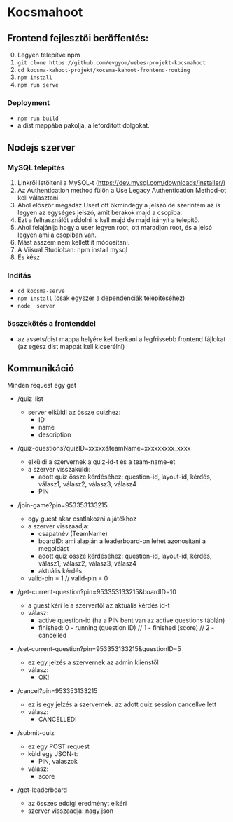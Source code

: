 # Kocsmahoot

## Frontend fejlesztői beröffentés:

0. Legyen telepítve npm
1. `git clone https://github.com/evgyom/webes-projekt-kocsmahoot`
2. `cd kocsma-kahoot-projekt/kocsma-kahoot-frontend-routing`
3. `npm install`
4. `npm run serve`

### Deployment

* `npm run build`
* a dist mappába pakolja, a lefordított dolgokat.

## Nodejs szerver

### MySQL telepítés
1. Linkről letölteni a MySQL-t (https://dev.mysql.com/downloads/installer/)
2. Az Authentication method fülön a Use Legacy Authentication Method-ot kell választani.
3. Ahol először megadsz Usert ott ökmindegy a jelszó de szerintem az is legyen az egységes jelszó, amit berakok majd a csopiba.
4. Ezt a felhasználót addolni is kell majd de majd irányít a telepítő.
5. Ahol felajánlja hogy a user legyen root, ott maradjon root, és a jelsó legyen ami a csopiban van.
6. Mást asszem nem kellett it módosítani.
7. A Viisual Studioban: npm install mysql
8. És kész

### Indítás
* `cd kocsma-serve`
* `npm install` (csak egyszer a dependenciák telepítéséhez)
* `node  server`

### összekötés a frontenddel
* az assets/dist mappa helyére kell berkani a legfrissebb frontend fájlokat (az egész dist mappát kell kicserélni)


## Kommunikáció
Minden request egy get

* /quiz-list 
    * server elküldi az össze quizhez:
        * ID
        * name
        * description

* /quiz-questions?quizID=xxxxx&teamName=xxxxxxxxx_xxxx
    * elküldi a szervernek a quiz-id-t és a team-name-et
    * a szerver visszaküldi:
        * adott quiz össze kérdéséhez: question-id, layout-id, kérdés, válasz1, válasz2, válasz3, válasz4
        * PIN

* /join-game?pin=953353133215
    * egy guest akar csatlakozni a játékhoz
    * a szerver visszaadja:
        * csapatnév (TeamName)
        * boardID: ami alapján a leaderboard-on lehet azonosítani a megoldást
        * adott quiz össze kérdéséhez: question-id, layout-id, kérdés, válasz1, válasz2, válasz3, válasz4
        * aktuális kérdés
    * valid-pin = 1 // valid-pin = 0

* /get-current-question?pin=953353133215&boardID=10
    * a guest kéri le a szervertől az aktuális kérdés id-t
    * válasz:
        * active question-id (ha a PIN bent van az active questions táblán)
        * finished: 0 - running (question ID) // 1 - finished (score) // 2 - cancelled 

* /set-current-question?pin=953353133215&questionID=5
    * ez egy jelzés a szervernek az admin klienstől
    * válasz:
        * OK!

* /cancel?pin=953353133215
    * ez is egy jelzés a szervernek. az adott quiz session cancellve lett
    * válasz:
        * CANCELLED!

* /submit-quiz
    * ez egy POST request
    * küld egy JSON-t:
        * PIN, valaszok
    * válasz:
        * score

* /get-leaderboard
    * az összes eddigi eredményt elkéri
    * szerver visszaadja: nagy json